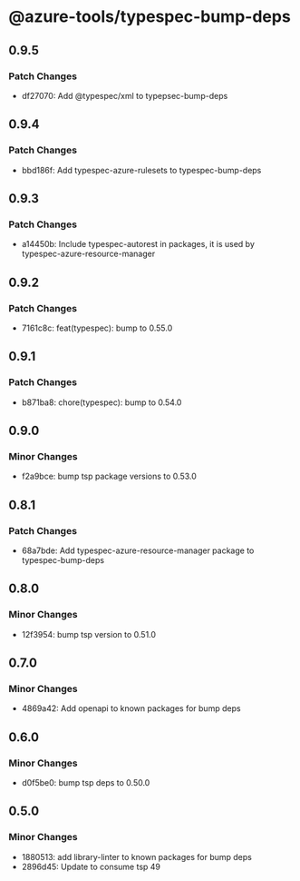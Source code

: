 # @azure-tools/typespec-bump-deps

## 0.9.5

### Patch Changes

- df27070: Add @typespec/xml to typepsec-bump-deps

## 0.9.4

### Patch Changes

- bbd186f: Add typespec-azure-rulesets to typespec-bump-deps

## 0.9.3

### Patch Changes

- a14450b: Include typespec-autorest in packages, it is used by typespec-azure-resource-manager

## 0.9.2

### Patch Changes

- 7161c8c: feat(typespec): bump to 0.55.0

## 0.9.1

### Patch Changes

- b871ba8: chore(typespec): bump to 0.54.0

## 0.9.0

### Minor Changes

- f2a9bce: bump tsp package versions to 0.53.0

## 0.8.1

### Patch Changes

- 68a7bde: Add typespec-azure-resource-manager package to typespec-bump-deps

## 0.8.0

### Minor Changes

- 12f3954: bump tsp version to 0.51.0

## 0.7.0

### Minor Changes

- 4869a42: Add openapi to known packages for bump deps

## 0.6.0

### Minor Changes

- d0f5be0: bump tsp deps to 0.50.0

## 0.5.0

### Minor Changes

- 1880513: add library-linter to known packages for bump deps
- 2896d45: Update to consume tsp 49
